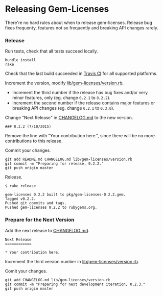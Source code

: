 # Releasing Gem-Licenses

There're no hard rules about when to release gem-licenses. Release bug fixes frequenty, features not so frequently and breaking API changes rarely.

### Release

Run tests, check that all tests succeed locally.

```
bundle install
rake
```

Check that the last build succeeded in [Travis CI](https://travis-ci.org/dblock/gem-licenses) for all supported platforms.

Increment the version, modify [lib/gem-licenses/version.rb](lib/gem-licenses/version.rb).

*  Increment the third number if the release has bug fixes and/or very minor features, only (eg. change `0.2.1` to `0.2.2`).
*  Increment the second number if the release contains major features or breaking API changes (eg. change `0.2.1` to `0.3.0`).

Change "Next Release" in [CHANGELOG.md](CHANGELOG.md) to the new version.

```
### 0.2.2 (7/10/2015)
```

Remove the line with "Your contribution here.", since there will be no more contributions to this release.

Commit your changes.

```
git add README.md CHANGELOG.md lib/gem-licenses/version.rb
git commit -m "Preparing for release, 0.2.2."
git push origin master
```

Release.

```
$ rake release

gem-licenses 0.2.2 built to pkg/gem-licenses-0.2.2.gem.
Tagged v0.2.2.
Pushed git commits and tags.
Pushed gem-licenses 0.2.2 to rubygems.org.
```

### Prepare for the Next Version

Add the next release to [CHANGELOG.md](CHANGELOG.md).

```
Next Release
============

* Your contribution here.
```

Increment the third version number in [lib/gem-licenses/version.rb](lib/gem-licenses/version.rb).

Comit your changes.

```
git add CHANGELOG.md lib/gem-licenses/version.rb
git commit -m "Preparing for next development iteration, 0.2.3."
git push origin master
```
